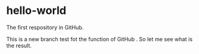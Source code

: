 # hello-world
The first respository in GitHub.

This is a new branch test fot the function of GitHub .
So let me see what is the result.
